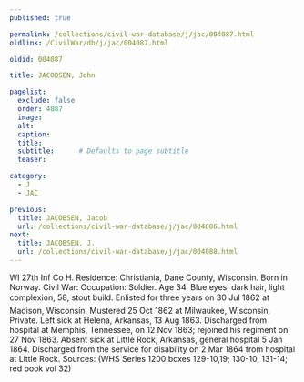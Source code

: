 ```yaml
---
published: true

permalink: /collections/civil-war-database/j/jac/004087.html
oldlink: /CivilWar/db/j/jac/004087.html

oldid: 004087

title: JACOBSEN, John

pagelist:
  exclude: false
  order: 4087
  image: 
  alt:
  caption:
  title:
  subtitle:      # Defaults to page subtitle
  teaser:

category: 
  - J 
  - JAC

previous:
  title: JACOBSEN, Jacob
  url: /collections/civil-war-database/j/jac/004086.html  
next:
  title: JACOBSEN, J.
  url: /collections/civil-war-database/j/jac/004088.html   
---
```

WI 27th Inf Co H. Residence: Christiania, Dane County, Wisconsin. Born in Norway. Civil War: Occupation: Soldier. Age 34. Blue eyes, dark hair, light complexion, 5&#146;8&#148;, stout build. Enlisted for three years on 30 Jul 1862 at Madison, Wisconsin. Mustered 25 Oct 1862 at Milwaukee, Wisconsin. Private. Left sick at Helena, Arkansas, 13 Aug 1863. Discharged from hospital at Memphis, Tennessee, on 12 Nov 1863; rejoined his regiment on 27 Nov 1863. Absent sick at Little Rock, Arkansas, general hospital 5 Jan 1864. Discharged from the service for disability on 2 Mar 1864 from hospital at Little Rock. Sources: (WHS Series 1200 boxes 129-10,19; 130-10, 131-14; red book vol 32)